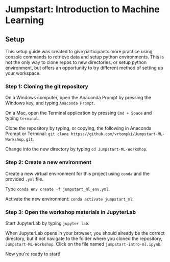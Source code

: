 # Jumpstart: Introduction to Machine Learning

## Setup
This setup guide was created to give participants more practice using console commands to retrieve data and setup python environments. This is not the only way to clone repos to new directories, or setup python environment, but offers an opportunity to try different method of setting up your workspace.

### Step 1: Cloning the git repository

On a Windows computer, open the Anaconda Prompt by pressing the Windows key, and typing `Anaconda Prompt`. 

On a Mac, open the Terminal application by pressing `Cmd + Space` and typing `terminal`. 

Clone the repository by typing, or copying, the following in Anaconda Prompt or Terminal: `git clone https://github.com/vrtompki/Jumpstart-ML-Workshop.git`.

Change into the new directory by typing `cd Jumpstart-ML-Workshop`.

### Step 2: Create a new environment

Create a new virtual environment for this project using `conda` and the provided `.yml` file. 

Type `conda env create -f jumpstart_ml_env.yml`. 

Activate the new environment: `conda activate jumpstart_ml`.

### Step 3: Open the workshop materials in JupyterLab

Start JupyterLab by typing `jupyter lab`. 

When JupyterLab opens in your browser, you should already be the correct directory, but if not navigate to the folder where you cloned the repository, `Jumpstart-ML-Workshop`. Click on the file named `jumpstart-intro-ml.ipynb`. 

Now you're ready to start!

